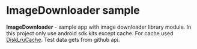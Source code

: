 # ImageDownloader sample

<b>ImageDownloader</b> - sample app with image downloader library module. In this project only use android sdk kits except cache. For cache used [DiskLruCache](https://github.com/JakeWharton/DiskLruCache). Test data gets from github api.
